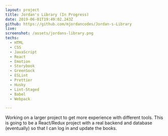 ```yaml
---
layout: project
title: Jordan's Library (In Progress)
date: 2019-06-01T19:49:02.243Z
github: https://github.com/mjordancodes/Jordan-s-Library
live: 
screenshot: /assets/jordans-library.png
techs:
  - HTML
  - CSS
  - JavaScript
  - React
  - Emotion
  - Storybook
  - GreenSock
  - ESLint
  - Prettier
  - Husky
  - Lint-Staged
  - Babel
  - Webpack

---
```


Working on a larger project to get more experience with different tools. This is going to be a React/Redux project with a real backend and database (eventually) so that I can log in and update the books. 

